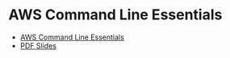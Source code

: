# AWS Command Line Essentials

- [AWS Command Line Essentials](https://learning.oreilly.com/live-events/aws-command-line-essentials/0636920069699/0636920092156/)
- [PDF Slides](https://on24static.akamaized.net/event/41/23/54/9/rt/1/documents/resourceList1686015502932/usingtheawscli2023studenthandout1686582441314.pdf)